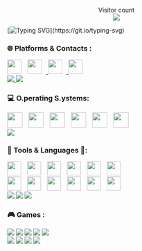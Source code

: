<p align="center">
  Visitor count<br>
  <img src="https://profile-counter.glitch.me/mf1673/count.svg" />
</p>

[![Typing SVG](https://readme-typing-svg.demolab.com?font=Courier&pause=1000&color=14F005&random=false&width=500&height=70&lines=Wake+up%2C%E3%80%8C%CE%BC%CF%86%E3%80%8D...;The+Github+has+you!;Follow+the+black+Octocat.)](https://git.io/typing-svg)


### 🌐 Platforms & Contacts :

<div>
  <img width='33x' style="padding-right:10px;" src="https://skillicons.dev/icons?i=github" />
  <a href="https://www.instagram.com/michele._.fazio/">
    <img width='33x' style="padding-right:10px;" src="https://skillicons.dev/icons?i=instagram" />
  </a>
  <a href="mailto:michele25fazio@gmail.com">
    <img width='33x' style="padding-right:10px;" src="https://skillicons.dev/icons?i=gmail" /> 
  </a>
  <img width='33px' style="padding-right:10px;" src="https://skillicons.dev/icons?i=discord" />
<div>
<div>
  <a href="ID:054417265b4d9696fcccd4d0bae386b875c42b834b267ce7a1358bca32cde8bf69">
    <img src="https://img.shields.io/badge/-Session-333131?logo=Session&logoColor=green&style=for-the-badge"/>
  </a>
  <a href="https://t.me/mf1673">
    <img src="https://img.shields.io/badge/-Telegram-ffffff?logo=Telegram&logoColor=blue&style=for-the-badge"/>
  </a>
<div>

### 💻 O.perating S.ystems:
<div>
  <img width='35x' style="padding-right:10px;" src="https://skillicons.dev/icons?i=arch" />
  <img width='35x' style="padding-right:10px;" src="https://skillicons.dev/icons?i=bsd" />
  <img width='35x' style="padding-right:10px;" src="https://skillicons.dev/icons?i=windows" />
  <img width='35x' style="padding-right:10px;" src="https://skillicons.dev/icons?i=apple" />
  <img width='35x' style="padding-right:10px;" src="https://skillicons.dev/icons?i=debian" />
  <img width='35x' style="padding-right:10px;" src="https://skillicons.dev/icons?i=kali" />
<div>

<img src="https://img.shields.io/badge/-Proxmox-ffffff?logo=Proxmox&logoColor=orange&style=for-the-badge"/>


### 🧰 Tools & Languages 📑:
<div>
  <img width='32x' style="padding-right:10px;" src="https://skillicons.dev/icons?i=blender" />
  <img width='32x' style="padding-right:10px;" src="https://skillicons.dev/icons?i=c" />
  <img width='32x' style="padding-right:10px;" src="https://skillicons.dev/icons?i=python" />
  <img width='32x' style="padding-right:10px;" src="https://skillicons.dev/icons?i=arduino" />
  <img width='32x' style="padding-right:10px;" src="https://skillicons.dev/icons?i=raspberrypi" />
  <img width='32x' style="padding-right:10px;" src="https://skillicons.dev/icons?i=swift" />
<div>
<div>
  <img width='32x' style="padding-right:10px;" src="https://skillicons.dev/icons?i=git" />
  <img width='32x' style="padding-right:10px;" src="https://skillicons.dev/icons?i=vscode" />
  <img width='32x' style="padding-right:10px;" src="https://skillicons.dev/icons?i=replit" />
  <img width='32x' style="padding-right:10px;" src="https://skillicons.dev/icons?i=bash" />
  <img width='32x' style="padding-right:10px;" src="https://skillicons.dev/icons?i=html" />
  <img width='32x' style="padding-right:10px;" src="https://skillicons.dev/icons?i=latex" />
<div>
<div>
  <img src="https://img.shields.io/badge/-brave-ffffff?logo=brave&logoColor=FB542B&style=for-the-badge"/>
  <img src="https://img.shields.io/badge/-virtualbox-183a61?logo=virtualbox&logoColor=ffffff&style=for-the-badge"/>
  <img src="https://img.shields.io/badge/-openai-ffffff?logo=openai&logoColor=10a37f&style=for-the-badge"/>
<div>

### 🎮 Games :
<div>
  <img src="https://img.shields.io/badge/-Steam-ffffff?logo=Steam&logoColor=17467a&style=for-the-badge"/>
  <img src="https://img.shields.io/badge/-Epic Games-000000?logo=epicgames&logoColor=whitea&style=for-the-badge"/>
  <img src="https://img.shields.io/badge/-Origin-ffffff?logo=Origin&logoColor=f15a23a&style=for-the-badge"/>
  <img src="https://img.shields.io/badge/-EA-000000?logo=ea&logoColor=ff4747&style=for-the-badge"/>
  <img src="https://img.shields.io/badge/-Ubisoft-475795?logo=Ubisoft&logoColor=ffffff&style=for-the-badge"/>
<div>
<div>
  <img src="https://img.shields.io/badge/-Minecraft-91561f?logo=Minetest&logoColor=green&style=for-the-badge"/>
  <img src="https://img.shields.io/badge/-CS--GO-000000?logo=Counter-strike&logoColor=yellow&style=for-the-badge"/>
  <img src="https://img.shields.io/badge/-Valorant-ff4252?logo=Valorant&logoColor=white&style=for-the-badge"/>
  <img src="https://img.shields.io/badge/-Chess.com-000000?logo=Chess.com&logoColor=81B63C&style=for-the-badge"/>
<div>




